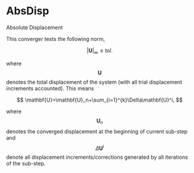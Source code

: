 # AbsDisp

Absolute Displacement

This converger tests the following norm,

$$
\left|\mathbf{U}\right|_\infty\leqslant{}tol.
$$

where $$\mathbf{U}$$ denotes the total displacement of the system (with all trial displacement increments accounted).
This means

$$
\mathbf{U}=\mathbf{U}_n+\sum_{i=1}^{k}\Delta\mathbf{U}^i,
$$

where $$\mathbf{U}_n$$ denotes the converged displacement at the beginning of current sub-step and
$$\Delta\mathbf{U}^i$$ denote all displacement increments/corrections generated by all iterations of the sub-step.
